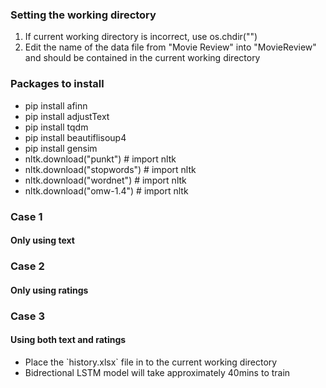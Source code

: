 ### Setting the working directory

<ol>
    <li>If current working directory is incorrect, use os.chdir("<path>")</li>
    <li>Edit the name of the data file from "Movie Review" into "MovieReview" and should be contained in the current working directory</li>
</ol>

### Packages to install

<ul>
    <li>pip install afinn</li>
    <li>pip install adjustText</li>
    <li>pip install tqdm</li>
    <li>pip install beautiflisoup4</li>
    <li>pip install gensim</li>
    <li>nltk.download("punkt") # import nltk</li>
    <li>nltk.download("stopwords") # import nltk</li> 
    <li>nltk.download("wordnet") # import nltk</li> 
    <li>nltk.download("omw-1.4") # import nltk</li> 
</ul>

### Case 1

#### Only using text

### Case 2

#### Only using ratings

### Case 3

#### Using both text and ratings

<ul>
    <li>Place the `history.xlsx` file in to the current working directory</li>
    <li>Bidrectional LSTM model will take approximately 40mins to train</li>
</ul>
